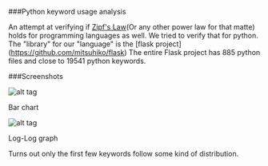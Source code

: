 ###Python keyword usage analysis

An attempt at verifying if [Zipf's Law](https://en.wikipedia.org/wiki/Zipf%27s_law)(Or any other power law for that matte) holds for programming languages as well.
We tried to verify that for python. The "library" for our "language" is the [flask project] (https://github.com/mitsuhiko/flask)
The entire Flask project has 885 python files and close to 19541 python keywords.

###Screenshots

![alt tag](http://i.imgur.com/Has1m8J.png)

Bar chart

![alt tag](http://i.imgur.com/K9mGX58.png)

Log-Log graph


Turns out only the first few keywords follow some kind of distribution.